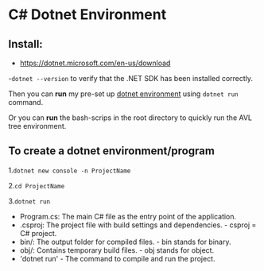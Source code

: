# C# Dotnet Environment

## Install:

- https://dotnet.microsoft.com/en-us/download

-`dotnet --version` to verify that the .NET SDK has been installed correctly.

Then you can **run** my pre-set up [dotnet environment]() using `dotnet run` command.

Or you can **run** the bash-scrips in the root directory to quickly run the AVL tree environment.

## To create a dotnet environment/program

1.`dotnet new console -n ProjectName`

2.`cd ProjectName`

3.`dotnet run`

- Program.cs: The main C# file as the entry point of the application.
- .csproj: The project file with build settings and dependencies. - csproj = C# project.
- bin/: The output folder for compiled files. - bin stands for binary.
- obj/: Contains temporary build files. - obj stands for object.
- 'dotnet run' -  The command to compile and run the project.
